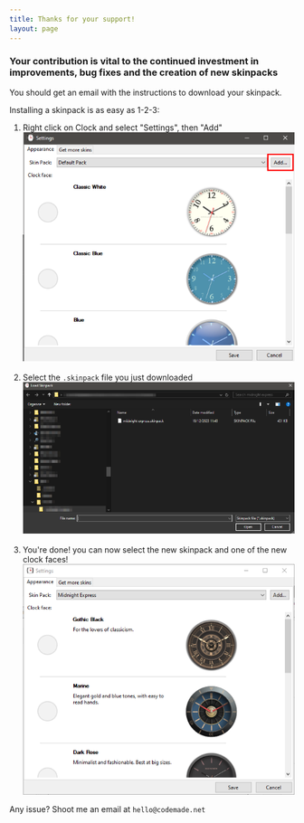```yaml
---
title: Thanks for your support!
layout: page
---
```


### Your contribution is vital to the continued investment in improvements, bug fixes and the creation of new skinpacks

You should get an email with the instructions to download your skinpack.

Installing a skinpack is as easy as 1-2-3:

1. Right click on Clock and select "Settings", then "Add"<br> ![Clocks settings screen](/clock/add-skinpack.png) <br> <br>
1. Select the `.skinpack` file you just downloaded<br> ![An open file dialog, showing a .skinpack file](/clock/select-skinpack.png) <br> <br>
1. You're done! you can now select the new skinpack and one of the new clock faces!<br> ![Clocks settings screen shows the new skinpack installed](/clock/new-skinpack.png) <br>

Any issue? Shoot me an email at `hello@codemade.net`